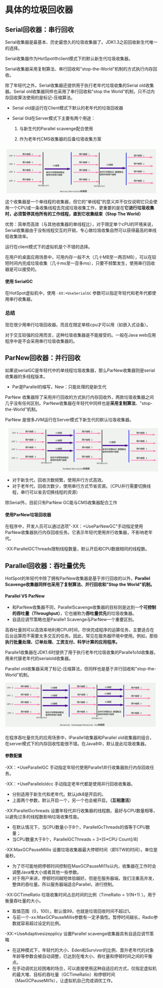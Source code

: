 # 具体的垃圾回收器

## Serial回收器：串行回收

Serial收集器是最基本、历史最悠久的垃圾收集器了。JDK1.3之前回收新生代唯一的选择。

Serial收集器作为HotSpot中client模式下的默认新生代垃圾收集器。

Serial收集器采用复制算法、串行回收和"stop-the-World"机制的方式执行内存回收。

除了年轻代之外，Serial收集器还提供用于执行老年代垃圾收集的Serial old收集器。Serial old收集器同样也采用了串行回收和"stop the World"机制，只不过内存回收算法使用的是标记-压缩算法。

-   Serial old是运行在Client模式下默认的老年代的垃圾回收器

-   Serial 0ld在Server模式下主要有两个用途：

    1.  与新生代的Parallel scavenge配合使用

    2.  作为老年代CMS收集器的后备垃圾收集方案

![image-20200713100703799](_images/image-20200713100703799.png)

这个收集器是一个单线程的收集器，但它的“单线程”的意义并不仅仅说明它只会使用一个CPU或一条收集线程去完成垃圾收集工作，更重要的是在**它进行垃圾收集时，必须暂停其他所有的工作线程，直到它收集结束（Stop The World）**

优势：简单而高效（与其他收集器的单线程比），对于限定单个cPU的环境来说，Serial收集器由于没有线程交互的开销，专心做垃圾收集自然可以获得最高的单线程收集效率。

运行在client模式下的虚拟机是个不错的选择。

在用户的桌面应用场景中，可用内存一般不大（几十MB至一两百MB），可以在较短时间内完成垃圾收集（几十ms至一百多ms），只要不频繁发生，使用串行回收器是可以接受的。

#### 使用 SerialGC

在HotSpot虚拟机中，使用 `-XX:+UseSerialGC` 参数可以指定年轻代和老年代都使用串行收集器。

### 总结

现在很少用串行垃圾回收器。而且在限定单核cpu才可以用（如嵌入式设备）。

对于交互较强的应用而言，这种垃圾收集器是不能接受的。一般在Java web应用程序中是不会采用串行垃圾收集器的。



##  ParNew回收器：并行回收

如果说serialGC是年轻代中的单线程垃圾收集器，那么ParNew收集器则是serial收集器的多线程版本。

-   Par是Parallel的缩写，New：只能处理的是新生代

ParNew 收集器除了采用并行回收的方式执行内存回收外，两款垃圾收集器之间几乎没有任何区别。ParNew收集器在年轻代中同样也是**采用复制算法**、"stop-the-World"机制。

ParNew 是很多JVM运行在Server模式下新生代的默认垃圾收集器。

![image-20200713102030127](_images/image-20200713102030127.png)

-   对于新生代，回收次数频繁，使用并行方式高效。
-   对于老年代，回收次数少，使用串行方式节省资源。（CPU并行需要切换线程，串行可以省去切换线程的资源）

除Serial外，目前只有ParNew GC能与CMS收集器配合工作

#### 使用ParNew垃圾回收器

在程序中，开发人员可以通过选项"-XX：+UseParNewGC"手动指定使用ParNew收集器执行内存回收任务。它表示年轻代使用并行收集器，不影响老年代。

-XX:ParallelGCThreads限制线程数量，默认开启和CPU数据相同的线程数。



##  Parallel回收器：吞吐量优先

HotSpot的年轻代中除了拥有ParNew收集器是基于并行回收的以外，**Parallel Scavenge收集器同样也采用了复制算法、并行回收和"Stop the World"机制。**

#### Parallel VS ParNew

-   和ParNew收集器不同，ParallelScavenge收集器的目标则是达到一**个可控制的吞吐量（Throughput）**，它也被称为**吞吐量优先**的垃圾收集器。
-   自适应调节策略也是Paralle1 Scavenge与ParNew一个重要区别。

高吞吐量则可以高效率地利用CPU时间，尽快完成程序的运算任务，主要适合在后台运算而不需要太多交互的任务。因此，常见在服务器环境中使用。例如，那些**执行批量处理、订单处理、工资支付、科学计算的应用程序。**

Paralle1收集器在JDK1.6时提供了用于执行老年代垃圾收集的Paralle1o1d收集器，用来代替老年代的serialold收集器。

Parallel old收集器采用了标记-压缩算法，但同样也是基于并行回收和"stop-the-World"机制。

![image-20200713110359441](_images/image-20200713110359441.png)

在程序吞吐量优先的应用场景中，IParalle1收集器和Parallel old收集器的组合，在server模式下的内存回收性能很不错。在Java8中，默认是此垃圾收集器。

#### 参数配置

-XX：+UseParallelGC	手动指定年轻代使用Paralle1并行收集器执行内存回收任务。

-XX：+UseParalleloldcc	手动指定老年代都是使用并行回收收集器。

-   分别适用于新生代和老年代。默认jdk8是开启的。
-   上面两个参数，默认开启一个，另一个也会被开启。**（互相激活）**

-XX:ParallelGcrhreads 设置年轻代并行收集器的线程数。最好与CPU数量相等，以避免过多的线程数影响垃圾收集性能。

-   在默认情况下，当CPU数量小于8个，ParallelGcThreads的值等于CPU数量；
-   当CPU数量大于8个，ParallelGCThreads = 3+[5*CPU Count]/8]

-XX:MaxGCPauseMillis	设置垃圾收集器最大停顿时间（即STW的时间）。单位是毫秒。

-   为了尽可能地把停顿时间控制在MaxGCPauseMi11s以内，收集器在工作时会调整Java堆大小或者其他一些参数。 
-   对于用户来讲，停顿时间越短体验越好。但是在服务器端，我们注重高并发，整体的吞吐量。所以服务器端适合Parallel，进行控制。

-XX:GCTimeRatio	垃圾收集时间占总时间的比例（TimeRatio = 1/(N+1) ）。用于衡量吞吐量的大小。

-   取值范围（0，100）。默认值99，也就是垃圾回收时间不超过1。
-   与前一个-xx:MaxGCPauseMillis参数有一定矛盾性。暂停时间越长，Radio参数就容易超过设定的比例。

-XX:+UseAdaptivesizepplicy    设置Parallel scavenge收集器具有自适应调节策略

-   在这种模式下，年轻代的大小、Eden和Survivor的比例、晋升老年代的对象年龄等参数会被自动调整，已达到在堆大小、吞吐量和停顿时间之间的平衡点。
-   在手动调优比较困难的场合，可以直接使用这种自适应的方式，仅指定虚拟机的最大堆、目标的吞吐量（GCTimeRatio）和停顿时间（MaxGCPauseMil1s），让虚拟机自己完成调优工作。